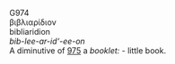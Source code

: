 G974  
βιβλιαρίδιον  
bibliaridion  
*bib-lee-ar-id‘-ee-on*  
A diminutive of [975](g0975) a *booklet:* - little book.  

